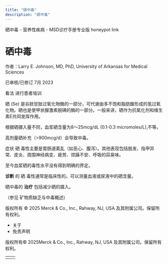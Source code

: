 ```yaml
---
title: "硒中毒"
description: "硒中毒"
---
```


﻿硒中毒 \- 营养性疾病 \- MSD诊疗手册专业版 honeypot link

# 硒中毒

作者：Larry E. Johnson, MD, PhD, University of Arkansas for Medical Sciences

已审核/已修订 7月 2023

看法 进行患者培训

硒 (Se) 是谷胱甘肽过氧化物酶的一部分，可代谢由多不饱和脂肪酸形成的氢过氧化物。硒也是使甲状腺激素脱碘的酶的一部分。一般来讲，硒作为抗氧化剂和维生素E共同发挥作用。

根据硒摄入量不同，血浆硒含量为8～25mcg/dL (0.1-0.3 micromoles/L),不等。

高剂量硒补充（>900mcg/d）会导致中毒。

症状 硒 毒性主要是胃肠道紊乱（如恶心、腹泻）。其他表现包括脱发、指甲异常、皮炎、周围神经病变、疲劳、烦躁不安、呼吸的蒜臭味。

至今血浆硒的毒性水平没有得到明确的界定。

**诊断** 的 硒 毒性通常是临床性的。可以测量血液或尿液中的硒含量。

硒中毒的 **治疗** 包括减少硒的摄入。

（参见 矿物质缺乏与中毒概述）



版权所有 © 2025
Merck & Co., Inc., Rahway, NJ, USA 及其附属公司。保留所有权利。

- 关于
- 免责声明

版权所有© 2025Merck & Co., Inc., Rahway, NJ, USA 及其附属公司。保留所有权利。

|     |     |
| --- | --- |
|  |  |